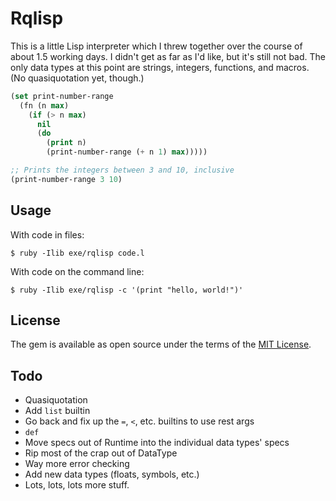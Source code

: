 # Rqlisp

This is a little Lisp interpreter which I threw together over the course of about 1.5 working days. I didn't get as far as I'd like, but it's still not bad. The only data types at this point are strings, integers, functions, and macros. (No quasiquotation yet, though.)

```lisp
(set print-number-range
  (fn (n max)
    (if (> n max)
      nil
      (do
        (print n)
        (print-number-range (+ n 1) max)))))

;; Prints the integers between 3 and 10, inclusive
(print-number-range 3 10)
```

## Usage

With code in files:
```
$ ruby -Ilib exe/rqlisp code.l
```

With code on the command line:
```
$ ruby -Ilib exe/rqlisp -c '(print "hello, world!")'
```


## License

The gem is available as open source under the terms of the [MIT License](https://opensource.org/licenses/MIT).


## Todo

* Quasiquotation
* Add `list` builtin
* Go back and fix up the `=`, `<`, etc. builtins to use rest args
* `def`
* Move specs out of Runtime into the individual data types' specs
* Rip most of the crap out of DataType
* Way more error checking
* Add new data types (floats, symbols, etc.)
* Lots, lots, lots more stuff.
